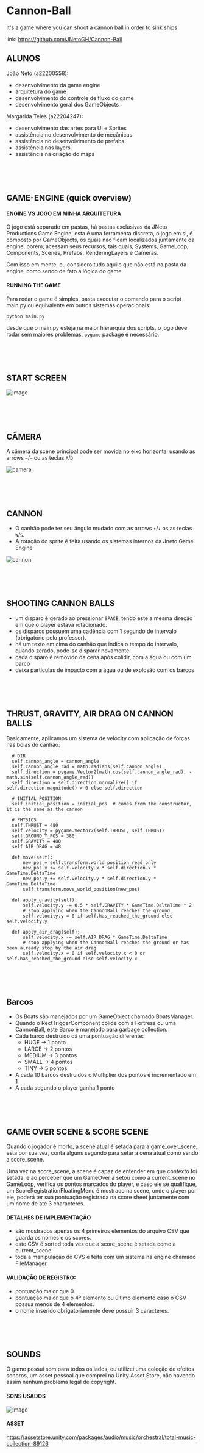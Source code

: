 # Cannon-Ball
It's a game where you can shoot a cannon ball in order to sink ships

link: https://github.com/JNetoGH/Cannon-Ball

## ALUNOS
João Neto (a22200558):
- desenvolvimento da game engine
- arquitetura do game
- desenvolvimento do controle de fluxo do game
- desenvolvimento geral dos GameObjects

Margarida Teles (a22204247):
- desenvolvimento das artes para UI e Sprites
- assistência no desenvolvimento de mecânicas
- assistência no desenvolvimento de prefabs
- assistência nas layers
- assistência na criação do mapa

<br>
<br>
<br>

## GAME-ENGINE (quick overview)

#### ENGINE VS JOGO EM MINHA ARQUITETURA
O jogo está separado em pastas, há pastas exclusivas da JNeto Productions Game Engine, esta é uma ferramenta discreta, o jogo em si, é composto por GameObjects, os quais não ficam localizados juntamente da engine, porém, acessam seus recursos, tais quais, Systems, GameLoop, Components, Scenes, Prefabs, RenderingLayers e Cameras.

Com isso em mente, eu considero tudo aquilo que não está na pasta da engine, como sendo de fato a lógica do game.

#### RUNNING THE GAME
Para rodar o game é simples, basta executar o comando para o script main.py ou equivalente em outros sistemas operacionais:
```
python main.py
```
desde que o main.py esteja na maior hierarquia dos scripts, o jogo deve rodar sem maiores problemas, `pygame` package é necessário.

<br>
<br>
<br>

## START SCREEN
![image](https://user-images.githubusercontent.com/24737993/212774785-4d5825f0-fc00-44ca-a018-17372dfb799b.png)

<br>
<br>
<br>

## CÂMERA
A câmera da scene principal pode ser movida no eixo horizontal usando as arrows `←`/`→` ou as teclas `A`/`D`

![camera](https://user-images.githubusercontent.com/24737993/212778067-cb04a8bf-ca78-4c84-b707-e6d974bdd9cf.gif)

<br>
<br>
<br>

## CANNON
* O canhão pode ter seu ângulo mudado com as arrows `↑`/`↓` os as teclas `W`/`S`. <br>
* A rotação do sprite é feita usando os sistemas internos da Jneto Game Engine

![cannon](https://user-images.githubusercontent.com/24737993/212778318-b1549403-89df-43e1-a1da-9656b09c2705.gif)

<br>
<br>
<br>

## SHOOTING CANNON BALLS
- um disparo é gerado ao pressionar `SPACE`, tendo este a mesma direção em que o player estava rotacionado.
- os disparos possuem uma cadência com 1 segundo de intervalo (obrigatório pelo professor).
- há um texto em cima do canhão que indica o tempo do intervalo, quando zerado, pode-se disparar novamente.
- cada disparo é removido da cena após colidir, com a água ou com um barco
- deixa partículas de impacto com a água ou de explosão com os barcos

<br>
<br>
<br>

## THRUST, GRAVITY, AIR DRAG ON CANNON BALLS
Basicamente, aplicamos um sistema de velocity com aplicação de forças nas bolas do canhão:

```
  # DIR
  self.cannon_angle = cannon_angle
  self.cannon_angle_rad = math.radians(self.cannon_angle)
  self.direction = pygame.Vector2(math.cos(self.cannon_angle_rad), - math.sin(self.cannon_angle_rad))
  self.direction = self.direction.normalize() if self.direction.magnitude() > 0 else self.direction

  # INITIAL POSITION
  self.initial_position = initial_pos  # comes from the constructor, it is the same as the cannon

  # PHYSICS
  self.THRUST = 480
  self.velocity = pygame.Vector2(self.THRUST, self.THRUST)
  self.GROUND_Y_POS = 380
  self.GRAVITY = 480
  self.AIR_DRAG = 48

  def move(self):
      new_pos = self.transform.world_position_read_only
      new_pos.x += self.velocity.x * self.direction.x * GameTime.DeltaTime
      new_pos.y += self.velocity.y * self.direction.y * GameTime.DeltaTime
      self.transform.move_world_position(new_pos)

  def apply_gravity(self):
      self.velocity.y -= 0.5 * self.GRAVITY * GameTime.DeltaTime * 2
      # stop applying when the CannonBall reaches the ground
      self.velocity.y = 0 if self.has_reached_the_ground else self.velocity.y

  def apply_air_drag(self):
      self.velocity.x -= self.AIR_DRAG * GameTime.DeltaTime
      # stop applying when the CannonBall reaches the ground or has been already stop by the air drag
      self.velocity.x = 0 if self.velocity.x < 0 or self.has_reached_the_ground else self.velocity.x
```


<br>
<br>
<br>

## Barcos
- Os Boats são manejados por um GameObject chamado BoatsManager.
- Quando o RectTriggerComponent colide com a Fortress ou uma CannonBall, este Barco é manejado para garbage collection. 
- Cada barco destruído dá uma pontuação diferente:
    - HUGE   -> 1 ponto
    - LARGE  -> 2 pontos
    - MEDIUM -> 3 pontos
    - SMALL  -> 4 pontos
    - TINY   -> 5 pontos
- A cada 10 barcos destruídos o Multiplier dos pontos é incrementado em 1
- A cada segundo o player ganha 1 ponto


<br>
<br>
<br>

## GAME OVER SCENE & SCORE SCENE
Quando o jogador é morto, a scene atual é setada para a game_over_scene, esta por sua vez, conta alguns segundo para setar a cena atual como sendo a score_scene.

Uma vez na score_scene, a scene é capaz de entender em que contexto foi setada, e ao perceber que um GameOver a setou como a current_scene no GameLoop, verifica os pontos marcados do player, e caso ele se qualifique, um ScoreRegistrationFloatingMenu é mostrado na scene, onde o player por ele, poderá ter sua pontuação registrada na score sheet juntamente com um nome de até 3 characteres.

#### DETALHES DE IMPLEMENTAÇÃO
* são mostrados apenas os 4 primeiros elementos do arquivo CSV que guarda os nomes e os scores.
* este CSV é sorted toda vez que a score_scene é setada como a current_scene.
* toda a manipulação do CVS é feita com um sistema na engine chamado FileManager.

#### VALIDAÇÃO DE REGISTRO:
* pontuação maior que 0.
* pontuação maior que o 4º elemento ou último elemento caso o CSV possua menos de 4 elementos.
* o nome inserido obrigatoriamente deve possuir 3 caracteres.

<br>
<br>
<br>

## SOUNDS
O game possui som para todos os lados, eu utilizei uma coleção de efeitos sonoros, um asset pessoal que comprei na Unity Asset Store, não havendo assim nenhum problema legal de copyright.

#### SONS USADOS
![image](https://user-images.githubusercontent.com/24737993/212777855-a07df5f3-91d6-44f4-bc49-9c4dbaee3bd7.png)

#### ASSET 
https://assetstore.unity.com/packages/audio/music/orchestral/total-music-collection-89126
